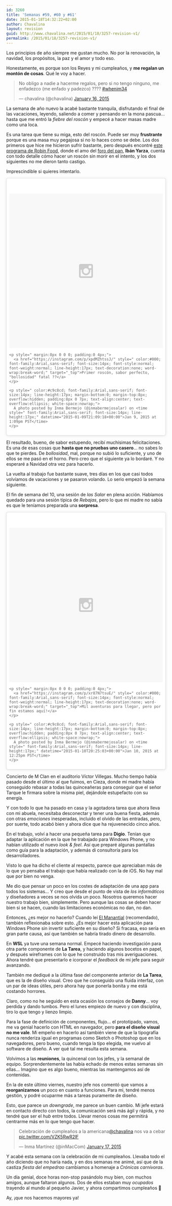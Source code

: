 ```yaml
---
id: 3260
title: 'Semanas #59, #60 y #61'
date: 2015-01-18T14:32:22+02:00
author: Chavalina
layout: revision
guid: http://www.chavalina.net/2015/01/18/3257-revision-v1/
permalink: /2015/01/18/3257-revision-v1/
---
```

Los principios de año siempre me gustan mucho. No por la renovación, la navidad, los propósitos, la paz y el amor y todo eso. 

Honestamente, es porque son los Reyes y mi cumpleaños, y **me regalan un montón de cosas**. Qué le voy a hacer.

<blockquote class="twitter-tweet" lang="en">
  <p>
    No obligo a nadie a hacerme regalos, pero si no tengo ninguno, me enfadezco (me enfado y padezco) ???? <a href="https://twitter.com/hashtag/whenim34?src=hash">#whenim34</a>
  </p>
  
  <p>
    &mdash; chavalina (@chavalina) <a href="https://twitter.com/chavalina/status/556218029122809856">January 16, 2015</a>
  </p>
</blockquote>



La semana de año nuevo la acabé bastante tranquila, disfrutando el final de las vacaciones, leyendo, saliendo a comer y pensando en la mona pascua… hasta que me entró la _fiebre del roscón_ y empecé a hacer masas madre como una loca.

Es una tarea que tiene su miga, esto del roscón. Puede ser muy **frustrante** porque es una masa muy pegajosa si no lo haces como se debe. Los dos primeros que hice me hicieron sufrir bastante, pero después encontré [este programa de Robin Food](http://www.telecinco.es/robinfood/temporada-01/t01xp54/Roscon-Reyes_0_1908900435.html), donde el amo del [foro del pan](http://www.elforodelpan.com/), **Ibán Yarza**, cuenta con todo detalle cómo hacer un roscón sin morir en el intento, y los dos siguientes no me dieron tanto castigo. 

Imprescindible si quieres intentarlo.

<blockquote class="instagram-media" data-instgrm-captioned data-instgrm-version="4" style=" background:#FFF; border:0; border-radius:3px; box-shadow:0 0 1px 0 rgba(0,0,0,0.5),0 1px 10px 0 rgba(0,0,0,0.15); margin: 1px; max-width:658px; padding:0; width:99.375%; width:-webkit-calc(100% - 2px); width:calc(100% - 2px);">
  <div style="padding:8px;">
    <div style=" background:#F8F8F8; line-height:0; margin-top:40px; padding:50% 0; text-align:center; width:100%;">
      <div style=" background:url(data:image/png;base64,iVBORw0KGgoAAAANSUhEUgAAACwAAAAsCAMAAAApWqozAAAAGFBMVEUiIiI9PT0eHh4gIB4hIBkcHBwcHBwcHBydr+JQAAAACHRSTlMABA4YHyQsM5jtaMwAAADfSURBVDjL7ZVBEgMhCAQBAf//42xcNbpAqakcM0ftUmFAAIBE81IqBJdS3lS6zs3bIpB9WED3YYXFPmHRfT8sgyrCP1x8uEUxLMzNWElFOYCV6mHWWwMzdPEKHlhLw7NWJqkHc4uIZphavDzA2JPzUDsBZziNae2S6owH8xPmX8G7zzgKEOPUoYHvGz1TBCxMkd3kwNVbU0gKHkx+iZILf77IofhrY1nYFnB/lQPb79drWOyJVa/DAvg9B/rLB4cC+Nqgdz/TvBbBnr6GBReqn/nRmDgaQEej7WhonozjF+Y2I/fZou/qAAAAAElFTkSuQmCC); display:block; height:44px; margin:0 auto -44px; position:relative; top:-22px; width:44px;">
      </div>
    </div>
    
    <p style=" margin:8px 0 0 0; padding:0 4px;">
      <a href="https://instagram.com/p/xpdMZhtssJ/" style=" color:#000; font-family:Arial,sans-serif; font-size:14px; font-style:normal; font-weight:normal; line-height:17px; text-decoration:none; word-wrap:break-word;" target="_top">Primer roscón, sabor perfecto, "bollosidad" fatal ??</a>
    </p>
    
    <p style=" color:#c9c8cd; font-family:Arial,sans-serif; font-size:14px; line-height:17px; margin-bottom:0; margin-top:8px; overflow:hidden; padding:8px 0 7px; text-align:center; text-overflow:ellipsis; white-space:nowrap;">
      A photo posted by Inma Bermejo (@inmabermejosalar) on <time style=" font-family:Arial,sans-serif; font-size:14px; line-height:17px;" datetime="2015-01-09T21:09:18+00:00">Jan 9, 2015 at 1:09pm PST</time>
    </p>
  </div>
</blockquote>

El resultado, bueno, de sabor estupendo, recibí muchísimas felicitaciones. Es una de esas cosas que **hasta que no pruebas uno casero**… no sabes lo que te pierdes. De _bollosidad_, mal, porque no subió lo suficiente, y uno de ellos se me pasó en el horno. Pero creo que el siguiente ya lo bordaré. Y no esperaré a Navidad otra vez para hacerlo.

La vuelta al trabajo fue bastante suave, tres días en los que casi todos volvíamos de vacaciones y se pasaron volando. Lo serio empezó la semana siguiente.

El fin de semana del 10, una sesión de _las Salar_ en plena acción. Habíamos quedado para una sesión típica de _Rebajas_, pero lo que mi madre no sabía es que le teníamos preparada una **sorpresa**.

<blockquote class="instagram-media" data-instgrm-captioned data-instgrm-version="4" style=" background:#FFF; border:0; border-radius:3px; box-shadow:0 0 1px 0 rgba(0,0,0,0.5),0 1px 10px 0 rgba(0,0,0,0.15); margin: 1px; max-width:658px; padding:0; width:99.375%; width:-webkit-calc(100% - 2px); width:calc(100% - 2px);">
  <div style="padding:8px;">
    <div style=" background:#F8F8F8; line-height:0; margin-top:40px; padding:50% 0; text-align:center; width:100%;">
      <div style=" background:url(data:image/png;base64,iVBORw0KGgoAAAANSUhEUgAAACwAAAAsCAMAAAApWqozAAAAGFBMVEUiIiI9PT0eHh4gIB4hIBkcHBwcHBwcHBydr+JQAAAACHRSTlMABA4YHyQsM5jtaMwAAADfSURBVDjL7ZVBEgMhCAQBAf//42xcNbpAqakcM0ftUmFAAIBE81IqBJdS3lS6zs3bIpB9WED3YYXFPmHRfT8sgyrCP1x8uEUxLMzNWElFOYCV6mHWWwMzdPEKHlhLw7NWJqkHc4uIZphavDzA2JPzUDsBZziNae2S6owH8xPmX8G7zzgKEOPUoYHvGz1TBCxMkd3kwNVbU0gKHkx+iZILf77IofhrY1nYFnB/lQPb79drWOyJVa/DAvg9B/rLB4cC+Nqgdz/TvBbBnr6GBReqn/nRmDgaQEej7WhonozjF+Y2I/fZou/qAAAAAElFTkSuQmCC); display:block; height:44px; margin:0 auto -44px; position:relative; top:-22px; width:44px;">
      </div>
    </div>
    
    <p style=" margin:8px 0 0 0; padding:0 4px;">
      <a href="https://instagram.com/p/xr87N7tsuE/" style=" color:#000; font-family:Arial,sans-serif; font-size:14px; font-style:normal; font-weight:normal; line-height:17px; text-decoration:none; word-wrap:break-word;" target="_top">Mil aventuras para llegar, pero por fin estamos aquí!</a>
    </p>
    
    <p style=" color:#c9c8cd; font-family:Arial,sans-serif; font-size:14px; line-height:17px; margin-bottom:0; margin-top:8px; overflow:hidden; padding:8px 0 7px; text-align:center; text-overflow:ellipsis; white-space:nowrap;">
      A photo posted by Inma Bermejo (@inmabermejosalar) on <time style=" font-family:Arial,sans-serif; font-size:14px; line-height:17px;" datetime="2015-01-10T20:25:03+00:00">Jan 10, 2015 at 12:25pm PST</time>
    </p>
  </div>
</blockquote>

Concierto de M Clan en el auditorio Víctor Villegas. Mucho tiempo había pasado desde el último al que fuimos, en Cieza, donde mi madre había conseguido rebasar a todas las quinceañeras para conseguir que el señor Tarque le firmara sobre la misma piel, dejándole estupefacto con su energía.

Y con todo lo que ha pasado en casa y la agotadora tarea que ahora lleva con mi abuela, necesitaba desconectar y tener una buena fiesta, además con otras _emociones_ inesperadas, incluido el olvido de las entradas, pero, por suerte, todo acabó bien y ahora dice que ha rejuvenecido cinco años.

En el trabajo, volví a hacer una pequeña tarea para **Digio**. Tenían que adaptar la aplicación en la que he trabajado para Windows Phone, y no habían utilizado el nuevo _look & feel_. Así que preparé algunas pantallas como guía para la adaptación, y además di consultoría para los desarrolladores.

Visto lo que ha dicho el cliente al respecto, parece que apreciaban más de lo que yo pensaba el trabajo que había realizado con la de iOS. No hay mal que por bien no venga.

Me dio que pensar un poco en los costes de adaptación de una app para todos los sistemas… Y creo que desde el punto de vista de _los informáticos_ y diseñadores a veces se nos olvida un poco. Nosotros queremos hacer nuestro trabajo bien, simplemente. Pero aunque las cosas se deben hacer bien si se hacen, cuando las limitaciones económicas no dan, no dan. 

Entonces, ¿es mejor no hacerlo? Cuando leí [El Manantial](http://www.amazon.es/gp/product/B00F9KQI5W/ref=as_li_ss_tl?ie=UTF8&camp=3626&creative=24822&creativeASIN=B00F9KQI5W&linkCode=as2&tag=chavadiari-21) (recomendado), también reflexionaba sobre esto. ¿Es mejor hacer esta aplicación para Windows Phone sin invertir suficiente en su diseño? Si fracasa, eso sería en gran parte causa, así que también se habría tirado dinero de desarrollo.

En **WSL** ya tuve una semana normal. Empecé haciendo investigación para otra parte componente de **La Tarea**, y haciendo algunos bocetos en papel, y después wireframes con lo que he construido tras mis averiguaciones. Ahora tendré que presentarlo e icorporar el _feedback_ de mi jefe para seguir avanzando.

También me dediqué a la última fase del componente anterior de **La Tarea**, que es la de diseño visual. Creo que he conseguido una fluida interfaz, con un par de ideas útiles, pero ahora hay que ponerla bonita y me está costando horrores.

Claro, como no he seguido en esta ocasión los consejos de **Danny**… voy perdida y dando tumbos. Pero el lunes empiezo de nuevo y con disciplina, tiro lo que tengo y lienzo limpio.

Para la fase de definición de componentes, flujo… el prototipado, vamos, me va genial hacerlo con HTML en navegador, pero **para el diseño visual no me vale**. Mi empeño en hacerlo así también viene de que la tipografía nunca renderiza igual en programas como Sketch o Photoshop que en los navegadores, pero bueno, cuando tenga la tipo elegida, me vuelvo al software de diseño. A ver qué tal me resulta esta semana.

Volvimos a las **reuniones**, la quincenal con los jefes, y la semanal de equipo. Sorprendentemente las había echado de menos estas semanas sin ellas… Imagino que es algo bueno, mientras las mantengamos así de contenidas.

En la de este último viernes, nuestro jefe nos comentó que vamos a **reorganizarnos** un poco en cuanto a funciones. Para mi, tendré menos gestión, y podré ocuparme más a tareas puramente de diseño. 

Esto, que parece un _downgrade_, me parece un buen cambio. Mi jefe estará en contacto directo con todos, la comunicación será más ágil y rápida, y no tendré que ser el _hub_ entre todos. Llevar menos cosas me permitirá centrarme más en lo que tengo que hacer.

<blockquote class="twitter-tweet" lang="en">
  <p>
    Celebración de cumpleaños a la americana<a href="https://twitter.com/chavalina">@chavalina</a> nos va a cebar <a href="http://t.co/VZK5RwR2lF">pic.twitter.com/VZK5RwR2lF</a>
  </p>
  
  <p>
    &mdash; Inma Martínez (@inMacCom) <a href="https://twitter.com/inMacCom/status/556452937778884608">January 17, 2015</a>
  </p>
</blockquote>



Y acabé esta semana con la celebración de mi cumpleaños. Llevaba todo el año diciendo que no haría nada, y en dos semanas me animé, así que de la castiza _fiesta del empedrao_ cambiamos a homenaje a _Crónicas carnívoras_.

Un día genial, doce horas non-stop pasándolo muy bien, con muchos amigos, aunque faltaron algunos. Dos de ellos estaban muy _ocupados_ trayendo al mundo al pequeño Javier, y ahora compartimos cumpleaños 🙂

Ay, ¡que nos hacemos mayores ya!